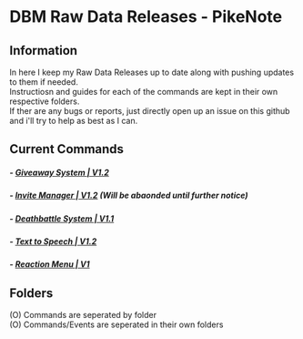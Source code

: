 # DBM Raw Data Releases - PikeNote

## Information
In here I keep my Raw Data Releases up to date along with pushing updates to them if needed.  
Instructiosn and guides for each of the commands are kept in their own respective folders.  
If ther are any bugs or reports, just directly open up an issue on this github and i'll try to help as best as I can.  

## Current Commands

#####  - [Giveaway System | V1.2](https://github.com/ItzPike/DBM-Rawdata-Releases/tree/master/Giveaway%20System)
#####  - [Invite Manager | V1.2](https://github.com/ItzPike/DBM-Rawdata-Releases/tree/master/Invite%20Manager) (Will be abaonded until further notice)
#####  - [Deathbattle System | V1.1](https://github.com/ItzPike/DBM-Rawdata-Releases/tree/master/Deathbattle%20System)
#####  - [Text to Speech | V1.2](https://github.com/ItzPike/DBM-Rawdata-Releases/tree/master/Text%20to%20Speech)
#####  - [Reaction Menu | V1](https://github.com/ItzPike/DBM-Rawdata-Releases/tree/master/Role%20Reaction%20Menu)

## Folders
(O) Commands are seperated by folder  
(O) Commands/Events are seperated in their own folders  


